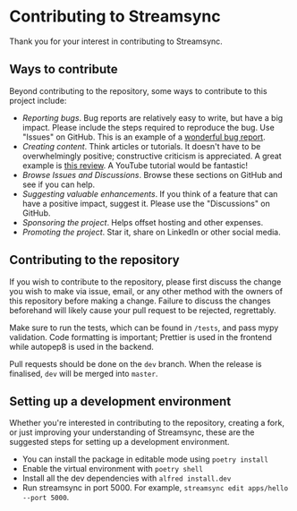 # Contributing to Streamsync

Thank you for your interest in contributing to Streamsync.

## Ways to contribute

Beyond contributing to the repository, some ways to contribute to this project include: 

- *Reporting bugs*. Bug reports are relatively easy to write, but have a big impact. Please include the steps required to reproduce the bug. Use "Issues" on GitHub. This is an example of a [wonderful bug report](https://github.com/streamsync-cloud/streamsync/issues/24).
- *Creating content*. Think articles or tutorials. It doesn't have to be overwhelmingly positive; constructive criticism is appreciated. A great example is [this review](https://jreyesr.github.io/posts/streamsync-review/). A YouTube tutorial would be fantastic!
- *Browse Issues and Discussions*. Browse these sections on GitHub and see if you can help.
- *Suggesting valuable enhancements*. If you think of a feature that can have a positive impact, suggest it. Please use the "Discussions" on GitHub.
- *Sponsoring the project*. Helps offset hosting and other expenses.
- *Promoting the project*. Star it, share on LinkedIn or other social media.

## Contributing to the repository

If you wish to contribute to the repository, please first discuss the change you wish to make via issue, email, or any other method with the owners of this repository before making a change. Failure to discuss the changes beforehand will likely cause your pull request to be rejected, regrettably.

Make sure to run the tests, which can be found in `/tests`, and pass mypy validation. Code formatting is important; Prettier is used in the frontend while autopep8 is used in the backend.

Pull requests should be done on the `dev` branch. When the release is finalised, `dev` will be merged into `master`.

## Setting up a development environment

Whether you're interested in contributing to the repository, creating a fork, or just improving your understanding of Streamsync, these are the suggested steps for setting up a development environment.
- You can install the package in editable mode using `poetry install`
- Enable the virtual environment with `poetry shell`
- Install all the dev dependencies with `alfred install.dev`
- Run streamsync in port 5000. For example, `streamsync edit apps/hello --port 5000`.
